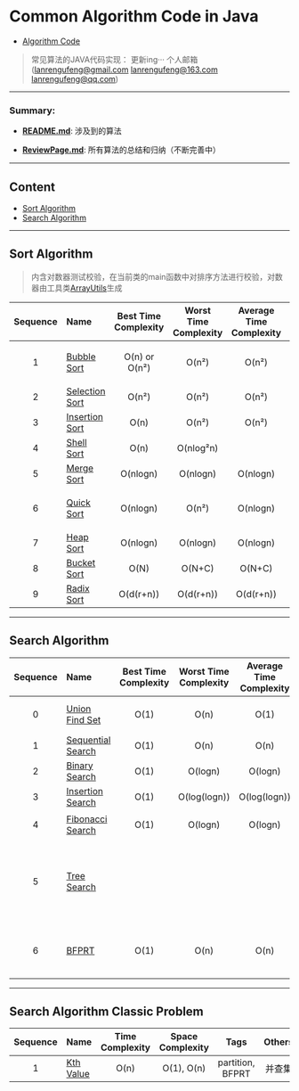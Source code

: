 # Common Algorithm Code in Java

* [Algorithm Code](https://github.com/lanrengufeng/AlgorithmCode)

> 常见算法的JAVA代码实现：  更新ing···
个人邮箱(lanrengufeng@gmail.com  lanrengufeng@163.com  lanrengufeng@qq.com)

***********************
 
### Summary:
- **[README.md](https://github.com/lanrengufeng/AlgorithmCode/blob/master/README.md)**: 涉及到的算法

- **[ReviewPage.md](https://github.com/lanrengufeng/AlgorithmCode/blob/master/ReviewPage.md)**: 所有算法的总结和归纳（不断完善中）


**************************************************

## Content

<!--GFM-TOC -->

- [Sort Algorithm](#sort-algorithm)
- [Search Algorithm](#search-algorithm)

<!--GFM-TOC -->

--------------------

## Sort Algorithm
> 内含对数器测试校验，在当前类的main函数中对排序方法进行校验，对数器由工具类[ArrayUtils](https://github.com/lanrengufeng/AlgorithmCode/blob/master/src/utils/ArrayUtils.java)生成

| Sequence | Name     | Best Time Complexity | Worst Time Complexity | Average Time Complexity |Stable | Others |
|:--------:|:---------|:--------------------:|:---------------------:|:-----------------------:|:-----:|:------:|
|1|[Bubble Sort](https://github.com/lanrengufeng/AlgorithmCode/blob/master/src/sort/BubbleSort.java)| O(n) or O(n²)| O(n²) | O(n²)| Y | 常规版和优化版 |
|2|[Selection Sort](https://github.com/lanrengufeng/AlgorithmCode/blob/master/src/sort/SelectionSort.java)| O(n²)| O(n²) | O(n²)| N | |
|3|[Insertion Sort](https://github.com/lanrengufeng/AlgorithmCode/blob/master/src/sort/InsertionSort.java)| O(n)| O(n²) | O(n²)| Y | |
|4|[Shell Sort](https://github.com/lanrengufeng/AlgorithmCode/blob/master/src/sort/ShellSort.java)| O(n) | O(nlog²n) |  | N | |
|5|[Merge Sort](https://github.com/lanrengufeng/AlgorithmCode/blob/master/src/sort/MergeSort.java)| O(nlogn) | O(nlogn) | O(nlogn) | Y | |
|6|[Quick Sort](https://github.com/lanrengufeng/AlgorithmCode/blob/master/src/sort/QuickSort.java)| O(nlogn) | O(n²) | O(nlogn) | N | 经过优化的随机快排 |
|7|[Heap Sort](https://github.com/lanrengufeng/AlgorithmCode/blob/master/src/sort/HeapSort.java)| O(nlogn) | O(nlogn) | O(nlogn) | N | |
|8|[Bucket Sort](https://github.com/lanrengufeng/AlgorithmCode/blob/master/src/sort/BucketSort.java)| O(N) | O(N+C) | O(N+C) | N | |
|9|[Radix Sort](https://github.com/lanrengufeng/AlgorithmCode/blob/master/src/sort/RadixSort.java)| O(d(r+n)) | O(d(r+n)) | O(d(r+n)) | Y | |


------------------------------

## Search Algorithm

| Sequence | Name     | Best Time Complexity | Worst Time Complexity | Average Time Complexity | Tags | Others |
|:--------:|:---------|:--------------------:|:---------------------:|:-----------------------:|:-----:|:------:|
|0|[Union Find Set](https://github.com/lanrengufeng/AlgorithmCode/blob/master/src/search/UnionFind.java)| O(1) | O(n) | O(1)| Hash Table, Tree | 并查集 |
|1|[Sequential Search](https://github.com/lanrengufeng/AlgorithmCode/blob/master/src/search/SequentialSearch.java)| O(1) | O(n) | O(n)| Array |  |
|2|[Binary Search](https://github.com/lanrengufeng/AlgorithmCode/blob/master/src/search/BinarySearch.java)| O(1) | O(logn) | O(logn)| |  |
|3|[Insertion Search](https://github.com/lanrengufeng/AlgorithmCode/blob/master/src/search/InsertionSearch.java)| O(1) | O(log(logn)) | O(log(logn))| |  |
|4|[Fibonacci Search](https://github.com/lanrengufeng/AlgorithmCode/blob/master/src/search/FibonacciSearch.java)| O(1) | O(logn) | O(logn)| | 斐波那契数列 |
|5|[Tree Search](https://github.com/lanrengufeng/AlgorithmCode/blob/master/ReviewPage.md)|  |  | | | 搜索平衡二叉树，B树B+树，红黑树等 |
|6|[BFPRT](https://github.com/lanrengufeng/AlgorithmCode/blob/master/src/search/BFPRT.java)| O(1) | O(n) | O(n) | 分治，递归 | 比随机快排的partition更优 |




--------------
## Search Algorithm Classic Problem
| Sequence | Name     | Time Complexity | Space Complexity | Tags | Others |
|:--------:|:---------|:---------------:|:----------------:|:----:|:------:|
|1|[Kth Value](https://github.com/lanrengufeng/AlgorithmCode/blob/master/src/search/KthValue.java)| O(n) | O(1), O(n) | partition, BFPRT | 并查集 |



